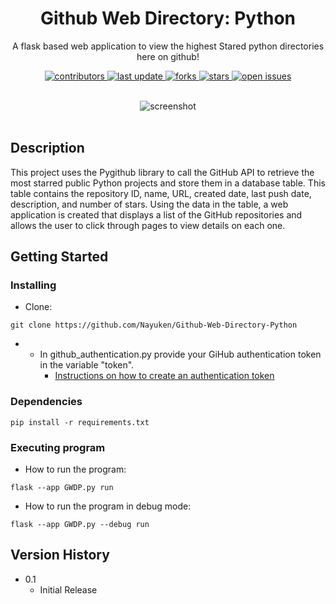 
<div align="center">
  <h1>Github Web Directory: Python</h1>
  <p>
    A flask based web application to view the highest Stared python directories here on github!
  </p>
  
  
<!-- Badges -->
<p>
  <a href="https://github.com/Nayuken/Github-Web-Directory-Python/graphs/contributors">
    <img src="https://img.shields.io/github/contributors/Nayuken/Github-Web-Directory-Python" alt="contributors" />
  </a>
  <a href="">
    <img src="https://img.shields.io/github/last-commit/Nayuken/Github-Web-Directory-Python" alt="last update" />
  </a>
  <a href="https://github.com/Nayuken/Github-Web-Directory-Python/network/members">
    <img src="https://img.shields.io/github/forks/Nayuken/Github-Web-Directory-Python" alt="forks" />
  </a>
  <a href="https://github.com/Nayuken/Github-Web-Directory-Python/stargazers">
    <img src="https://img.shields.io/github/stars/Nayuken/Github-Web-Directory-Python" alt="stars" />
  </a>
  <a href="https://github.com/Nayuken/Github-Web-Directory-Python/issues/">
    <img src="https://img.shields.io/github/issues/Nayuken/Github-Web-Directory-Python" alt="open issues" />
  </a>
</p>
<br>
  <div align="center"> 
  <img src=https://i.imgur.com/1xCeDqk.gif alt="screenshot" />
  </div>
  </div>
<br />

## Description

This project uses the Pygithub library to call the GitHub API to retrieve the most starred public Python projects and store them in a database table. This table contains the repository ID, name, URL, created date, last push date, description, and number of stars. Using the data in the table, a web application is created that displays a list of the GitHub repositories and allows the user to click through pages to view details on each one. 
## Getting Started

### Installing
* Clone: 
```
git clone https://github.com/Nayuken/Github-Web-Directory-Python
```

* 
  * In github_authentication.py provide your GiHub authentication token in the variable "token".
    * [Instructions on how to create an authentication token](https://docs.github.com/en/authentication/keeping-your-account-and-data-secure/creating-a-personal-access-token)

### Dependencies

```
pip install -r requirements.txt
```

### Executing program

* How to run the program:
```
flask --app GWDP.py run
```

* How to run the program in debug mode:
```
flask --app GWDP.py --debug run
```
## Version History
* 0.1
    * Initial Release






